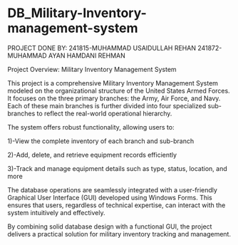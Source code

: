 # DB_Military-Inventory-management-system

PROJECT DONE BY:
241815-MUHAMMAD USAIDULLAH REHAN
241872-MUHAMMAD AYAN HAMDANI REHMAN

Project Overview: Military Inventory Management System

This project is a comprehensive Military Inventory Management System modeled on the organizational structure of the United States Armed Forces. It focuses on the three primary branches: the Army, Air Force, and Navy. Each of these main branches is further divided into four specialized sub-branches to reflect the real-world operational hierarchy.

The system offers robust functionality, allowing users to:

1)-View the complete inventory of each branch and sub-branch

2)-Add, delete, and retrieve equipment records efficiently

3)-Track and manage equipment details such as type, status, location, and more

The database operations are seamlessly integrated with a user-friendly Graphical User Interface (GUI) developed using Windows Forms. This ensures that users, regardless of technical expertise, can interact with the system intuitively and effectively.

By combining solid database design with a functional GUI, the project delivers a practical solution for military inventory tracking and management.

